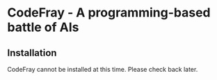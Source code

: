 # CodeFray - A programming-based battle of AIs

## Installation
CodeFray cannot be installed at this time. Please check back later.
